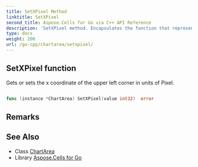 ```yaml
---
title: SetXPixel Method 
linktitle: SetXPixel
second_title: Aspose.Cells for Go via C++ API Reference
description: 'SetXPixel method. Encapsulates the function that represents setxpixel in Go.'
type: docs
weight: 200
url: /go-cpp/chartarea/setxpixel/
---
```


## SetXPixel function

Gets or sets the x coordinate of the upper left corner in units of Pixel.

```go

func (instance *ChartArea) SetXPixel(value int32)  error

```

## Remarks


## See Also

* Class [ChartArea](../)
* Library [Aspose.Cells for Go](../../)
